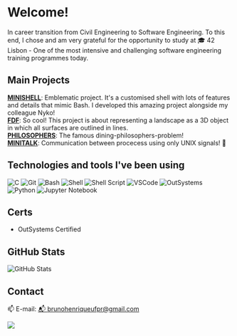 # Welcome!
In career transition from Civil Engineering to Software Engineering. To this end, I chose and am very grateful for the opportunity to study at 🎓 42 Lisbon - One of the most intensive and challenging software engineering training programmes today.

## Main Projects
**[MINISHELL](https://github.com/nyykooo/Minishell)**: Emblematic project. It's a customised shell with lots of features and details that mimic Bash. I developed this amazing project alongside my colleague Nyko!  
**[FDF](https://github.com/gitbrunoh/fdf)**: So cool! This project is about representing a landscape as a 3D object in which all surfaces are outlined in lines.  
**[PHILOSOPHERS](https://github.com/gitbrunoh/dining-philosophers-problem
)**: The famous dining-philosophers-problem!  
**[MINITALK](https://github.com/gitbrunoh/dining-philosophers-problem
)**: Communication between procecess using only UNIX signals! 👾  


## 	Technologies and tools I've been using
![C](https://img.shields.io/badge/-C-blue?logo=c)
![Git](https://img.shields.io/badge/-Git-orange?logo=git)
![Bash](https://img.shields.io/badge/-Bash-4EAA25?logo=gnu-bash)
![Shell](https://img.shields.io/badge/-Shell-FFD500?logo=gnu-bash)
![Shell Script](https://img.shields.io/badge/-Shell%20Script-4EAA25?logo=gnu-bash)
![VSCode](https://img.shields.io/badge/-VSCode-007ACC?logo=visual-studio-code)
![OutSystems](https://img.shields.io/badge/-OutSystems-red?logo=outsystems)
![Python](https://img.shields.io/badge/-Python-3776AB?logo=python)
![Jupyter Notebook](https://img.shields.io/badge/-Jupyter%20Notebook-F37626?logo=jupyter)

## Certs
- OutSystems Certified

## GitHub Stats
![GitHub Stats](https://github-readme-stats.vercel.app/api?username=gitbrunoh&show_icons=true&theme=dracula)

## Contact
📫 E-mail: [📬 brunohenriqueufpr@gmail.com](mailto:seu-email@example.com)

<div>
<a href="https://www.linkedin.com/in/brunohenriquelopes" target="_blank"><img src="https://img.shields.io/badge/-LinkedIn-%230077B5?style=for-the-badge&logo=linkedin&logoColor=white" target="_blank"></a>
</div>
